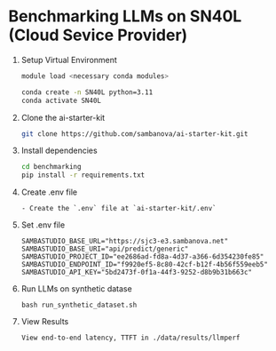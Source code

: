 # Benchmarking LLMs on SN40L (Cloud Sevice Provider)


1. Setup Virtual Environment 

    ```bash
    module load <necessary conda modules>

    conda create -n SN40L python=3.11
    conda activate SN40L
    ```

2. Clone the ai-starter-kit 

    ```bash
    git clone https://github.com/sambanova/ai-starter-kit.git
    ```

3. Install dependencies 

    ```bash
    cd benchmarking
    pip install -r requirements.txt
    ```

4. Create .env file

    ```
    - Create the `.env` file at `ai-starter-kit/.env`
    ```

5. Set .env file

    ```
    SAMBASTUDIO_BASE_URL="https://sjc3-e3.sambanova.net"
    SAMBASTUDIO_BASE_URI="api/predict/generic"
    SAMBASTUDIO_PROJECT_ID="ee2686ad-fd8a-4d37-a366-6d354230fe85"
    SAMBASTUDIO_ENDPOINT_ID="f9920ef5-8c80-42cf-b12f-4b56f559eeb5"
    SAMBASTUDIO_API_KEY="5bd2473f-0f1a-44f3-9252-d8b9b31b663c"
    ```


5. Run LLMs on synthetic datase

    ```
    bash run_synthetic_dataset.sh
    ```


5. View Results

    ```
    View end-to-end latency, TTFT in ./data/results/llmperf
    ```

